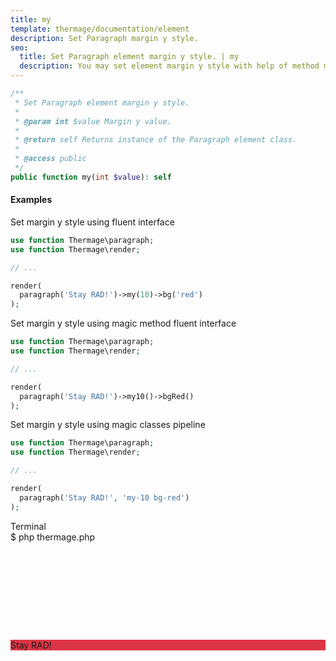 ```yaml
---
title: my
template: thermage/documentation/element
description: Set Paragraph margin y style.
seo:
  title: Set Paragraph element margin y style. | my
  description: You may set element margin y style with help of method my
---
```


```php
/**
 * Set Paragraph element margin y style.
 *
 * @param int $value Margin y value.
 *
 * @return self Returns instance of the Paragraph element class.
 *
 * @access public
 */
public function my(int $value): self
```

#### Examples

Set margin y style using fluent interface
```php
use function Thermage\paragraph;
use function Thermage\render;

// ...

render( 
  paragraph('Stay RAD!')->my(10)->bg('red')
);
```

Set margin y style using magic method fluent interface
```php
use function Thermage\paragraph;
use function Thermage\render;

// ...

render( 
  paragraph('Stay RAD!')->my10()->bgRed()
);
```

Set margin y style using magic classes pipeline
```php
use function Thermage\paragraph;
use function Thermage\render;

// ...

render( 
  paragraph('Stay RAD!', 'my-10 bg-red')
);
```

<div class="terminal">
  <div class="terminal-header">Terminal</div>
  <div class="terminal-body">
    <div class="terminal-command">$ php thermage.php</div>
    <div class="el-div" style="margin-top: 156px; align-items: center; display: flex; background: #dc3545; width: auto; text-align: left;">Stay RAD!</div>
  </div>
</div>